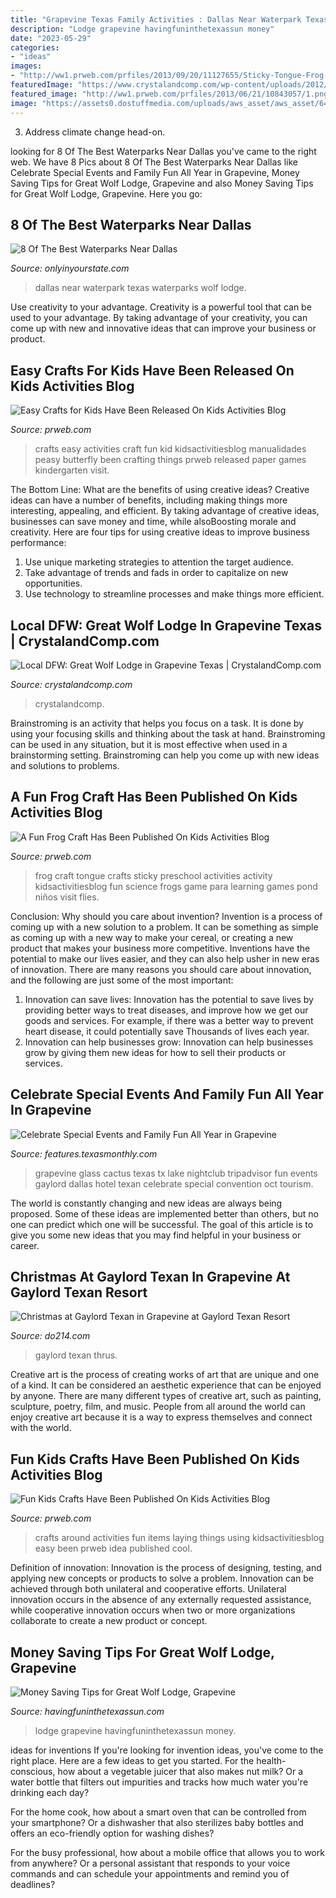 ```yaml
---
title: "Grapevine Texas Family Activities : Dallas Near Waterpark Texas Waterparks Wolf Lodge"
description: "Lodge grapevine havingfuninthetexassun money"
date: "2023-05-29"
categories:
- "ideas"
images:
- "http://ww1.prweb.com/prfiles/2013/09/20/11127655/Sticky-Tongue-Frog-Craft.jpg"
featuredImage: "https://www.crystalandcomp.com/wp-content/uploads/2012/07/great-wolf-hotel.jpg"
featured_image: "http://ww1.prweb.com/prfiles/2013/06/21/10843057/1.png"
image: "https://assets0.dostuffmedia.com/uploads/aws_asset/aws_asset/6470298/87b5a512-08fd-4510-b942-0387dd87bc9a.jpg"
---
```



3. Address climate change head-on. 

	

		
looking for 8 Of The Best Waterparks Near Dallas you've came to the right web. We have 8 Pics about 8 Of The Best Waterparks Near Dallas like Celebrate Special Events and Family Fun All Year in Grapevine, Money Saving Tips for Great Wolf Lodge, Grapevine and also Money Saving Tips for Great Wolf Lodge, Grapevine. Here you go:
		
    
## 8 Of The Best Waterparks Near Dallas

<img loading=lazy src="http://cdn.onlyinyourstate.com/wp-content/uploads/2016/08/Dallas-Waterpark-3-700x456.jpg" onerror="this.onerror=null;this.src='https://tse4.mm.bing.net/th?id=OIP.LwPYXWq2tmzXi5j6VwkVwgHaE0&amp;pid=15.1';" alt="8 Of The Best Waterparks Near Dallas">

_Source: onlyinyourstate.com_

>dallas near waterpark texas waterparks wolf lodge. 

	

Use creativity to your advantage.
Creativity is a powerful tool that can be used to your advantage. By taking advantage of your creativity, you can come up with new and innovative ideas that can improve your business or product.

    
## Easy Crafts For Kids Have Been Released On Kids Activities Blog

<img loading=lazy src="http://ww1.prweb.com/prfiles/2013/08/21/11039468/8-easy-kids-crafts-Kids-Activities-Blog.png" onerror="this.onerror=null;this.src='https://tse3.mm.bing.net/th?id=OIP._J_HAjjiv-yHGp2pkscOtwHaLG&amp;pid=15.1';" alt="Easy Crafts for Kids Have Been Released On Kids Activities Blog">

_Source: prweb.com_

>crafts easy activities craft fun kid kidsactivitiesblog manualidades peasy butterfly been crafting things prweb released paper games kindergarten visit. 

	

The Bottom Line: What are the benefits of using creative ideas?
Creative ideas can have a number of benefits, including making things more interesting, appealing, and efficient. By taking advantage of creative ideas, businesses can save money and time, while alsoBoosting morale and creativity. Here are four tips for using creative ideas to improve business performance: 
1. Use unique marketing strategies to attention the target audience.
2. Take advantage of trends and fads in order to capitalize on new opportunities.
3. Use technology to streamline processes and make things more efficient. 

    
## Local DFW: Great Wolf Lodge In Grapevine Texas | CrystalandComp.com

<img loading=lazy src="https://www.crystalandcomp.com/wp-content/uploads/2012/07/great-wolf-hotel.jpg" onerror="this.onerror=null;this.src='https://tse4.mm.bing.net/th?id=OIP.ODRvIntcxm9ZNQosR1YWxwHaDb&amp;pid=15.1';" alt="Local DFW: Great Wolf Lodge in Grapevine Texas | CrystalandComp.com">

_Source: crystalandcomp.com_

>crystalandcomp. 

	

Brainstroming is an activity that helps you focus on a task. It is done by using your focusing skills and thinking about the task at hand. Brainstroming can be used in any situation, but it is most effective when used in a brainstorming setting. Brainstroming can help you come up with new ideas and solutions to problems.

    
## A Fun Frog Craft Has Been Published On Kids Activities Blog

<img loading=lazy src="http://ww1.prweb.com/prfiles/2013/09/20/11127655/Sticky-Tongue-Frog-Craft.jpg" onerror="this.onerror=null;this.src='https://tse3.mm.bing.net/th?id=OIP.Us4BEOu-RrWburkNy2wVQgHaLH&amp;pid=15.1';" alt="A Fun Frog Craft Has Been Published On Kids Activities Blog">

_Source: prweb.com_

>frog craft tongue crafts sticky preschool activities activity kidsactivitiesblog fun science frogs game para learning games pond niños visit flies. 

	

Conclusion: Why should you care about invention?
Invention is a process of coming up with a new solution to a problem. It can be something as simple as coming up with a new way to make your cereal, or creating a new product that makes your business more competitive. Inventions have the potential to make our lives easier, and they can also help usher in new eras of innovation. There are many reasons you should care about innovation, and the following are just some of the most important: 
1) Innovation can save lives: Innovation has the potential to save lives by providing better ways to treat diseases, and improve how we get our goods and services. For example, if there was a better way to prevent heart disease, it could potentially save Thousands of lives each year. 
2) Innovation can help businesses grow: Innovation can help businesses grow by giving them new ideas for how to sell their products or services.

    
## Celebrate Special Events And Family Fun All Year In Grapevine

<img loading=lazy src="https://features.texasmonthly.com/wp-content/uploads/sites/2/2018/07/sailboat-1024x683.jpg" onerror="this.onerror=null;this.src='https://tse3.mm.bing.net/th?id=OIP.E8KEj52C3QalB1XbuxYbsgHaE8&amp;pid=15.1';" alt="Celebrate Special Events and Family Fun All Year in Grapevine">

_Source: features.texasmonthly.com_

>grapevine glass cactus texas tx lake nightclub tripadvisor fun events gaylord dallas hotel texan celebrate special convention oct tourism. 

	

The world is constantly changing and new ideas are always being proposed. Some of these ideas are implemented better than others, but no one can predict which one will be successful. The goal of this article is to give you some new ideas that you may find helpful in your business or career.

    
## Christmas At Gaylord Texan In Grapevine At Gaylord Texan Resort

<img loading=lazy src="https://assets0.dostuffmedia.com/uploads/aws_asset/aws_asset/6470298/87b5a512-08fd-4510-b942-0387dd87bc9a.jpg" onerror="this.onerror=null;this.src='https://tse3.mm.bing.net/th?id=OIP.cBEPgOeAbwWOXiphHRLHqAHaD5&amp;pid=15.1';" alt="Christmas at Gaylord Texan in Grapevine at Gaylord Texan Resort">

_Source: do214.com_

>gaylord texan thrus. 

	

Creative art is the process of creating works of art that are unique and one of a kind. It can be considered an aesthetic experience that can be enjoyed by anyone. There are many different types of creative art, such as painting, sculpture, poetry, film, and music. People from all around the world can enjoy creative art because it is a way to express themselves and connect with the world.

    
## Fun Kids Crafts Have Been Published On Kids Activities Blog

<img loading=lazy src="http://ww1.prweb.com/prfiles/2013/06/21/10843057/1.png" onerror="this.onerror=null;this.src='https://tse2.mm.bing.net/th?id=OIP.ixnZJp6561ZfevOrHBem9AHaHa&amp;pid=15.1';" alt="Fun Kids Crafts Have Been Published On Kids Activities Blog">

_Source: prweb.com_

>crafts around activities fun items laying things using kidsactivitiesblog easy been prweb idea published cool. 

	

Definition of innovation:
Innovation is the process of designing, testing, and applying new concepts or products to solve a problem. Innovation can be achieved through both unilateral and cooperative efforts. Unilateral innovation occurs in the absence of any externally requested assistance, while cooperative innovation occurs when two or more organizations collaborate to create a new product or concept.

    
## Money Saving Tips For Great Wolf Lodge, Grapevine

<img loading=lazy src="https://i1.wp.com/havingfuninthetexassun.com/wp-content/uploads/2017/11/img_1764.jpg?fit=1200%2C900&amp;ssl=1" onerror="this.onerror=null;this.src='https://tse4.mm.bing.net/th?id=OIP.vme707yV3JaDu8mr4lLa-AHaFj&amp;pid=15.1';" alt="Money Saving Tips for Great Wolf Lodge, Grapevine">

_Source: havingfuninthetexassun.com_

>lodge grapevine havingfuninthetexassun money. 

	

ideas for inventions
If you're looking for invention ideas, you've come to the right place. Here are a few ideas to get you started.
For the health-conscious, how about a vegetable juicer that also makes nut milk? Or a water bottle that filters out impurities and tracks how much water you're drinking each day?

For the home cook, how about a smart oven that can be controlled from your smartphone? Or a dishwasher that also sterilizes baby bottles and offers an eco-friendly option for washing dishes?

For the busy professional, how about a mobile office that allows you to work from anywhere? Or a personal assistant that responds to your voice commands and can schedule your appointments and remind you of deadlines?

